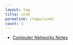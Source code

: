 ```yaml
---
layout: tag
title: icnd
permalink: /tags/icnd/
count: 1
---
```


- [Computer Networks Notes](https://samirpaulb.github.io/blog-jekyll/posts/computer-networks-notes/)
